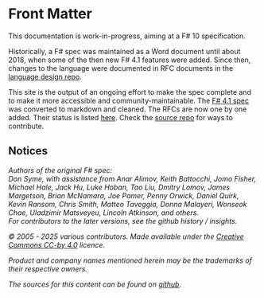 # Front Matter

This documentation is work-in-progress, aiming at a F# 10 specification.

Historically, a F# spec was maintained as a Word document until about 2018, when some of the then new F# 4.1 features were added. Since then, changes to the language were documented in RFC documents in the [language design repo](https://github.com/fsharp/fslang-design/).

This site is the output of an ongoing effort to make the spec complete and to make it more accessible and community-maintainable. The [F# 4.1 spec](https://fsharp.org/specs/language-spec/4.1/FSharpSpec-4.1-latest.pdf) was converted to markdown and cleaned. The RFCs are now one by one added. Their status is listed [here](rfc-status.md). Check the [source repo](https://github.com/fsharp/fslang-spec/) for ways to contribute.


## Notices

_Authors of the original F# spec:  <br> Don Syme, with assistance from Anar Alimov, Keith Battocchi, Jomo Fisher, Michael Hale, Jack Hu, Luke Hoban, Tao Liu, Dmitry Lomov,  James Margetson, Brian McNamara, Joe Pamer, Penny
Orwick, Daniel Quirk, Kevin Ransom, Chris Smith, Matteo Taveggia, Donna Malayeri, Wonseok Chae,
Uladzimir Matsveyeu, Lincoln Atkinson, and others.<br>For contributors to the later versions, see the github history / insights._

_© 2005 - 2025 various contributors. Made available under the [Creative Commons CC-by 4.0](https://creativecommons.org/licenses/by/4.0/) licence._

_Product and company names mentioned herein may be the trademarks of their respective owners._

_The sources for this content can be found on [github](https://github.com/fsharp/fslang-spec)._
